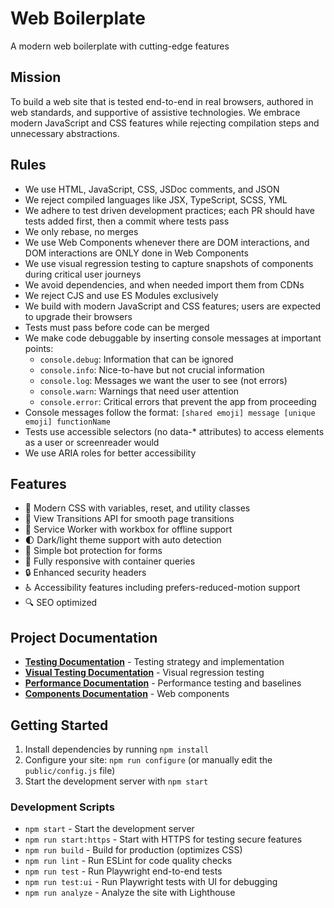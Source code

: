 # Web Boilerplate

A modern web boilerplate with cutting-edge features

## Mission

To build a web site that is tested end-to-end in real browsers, authored in web standards, and supportive of assistive technologies. We embrace modern JavaScript and CSS features while rejecting compilation steps and unnecessary abstractions.

## Rules

- We use HTML, JavaScript, CSS, JSDoc comments, and JSON
- We reject compiled languages like JSX, TypeScript, SCSS, YML
- We adhere to test driven development practices; each PR should have tests added first, then a commit where tests pass
- We only rebase, no merges
- We use Web Components whenever there are DOM interactions, and DOM interactions are ONLY done in Web Components
- We use visual regression testing to capture snapshots of components during critical user journeys
- We avoid dependencies, and when needed import them from CDNs
- We reject CJS and use ES Modules exclusively
- We build with modern JavaScript and CSS features; users are expected to upgrade their browsers
- Tests must pass before code can be merged
- We make code debuggable by inserting console messages at important points:
  - `console.debug`: Information that can be ignored
  - `console.info`: Nice-to-have but not crucial information
  - `console.log`: Messages we want the user to see (not errors)
  - `console.warn`: Warnings that need user attention
  - `console.error`: Critical errors that prevent the app from proceeding
- Console messages follow the format: `[shared emoji] message [unique emoji] functionName`
- Tests use accessible selectors (no data-* attributes) to access elements as a user or screenreader would
- We use ARIA roles for better accessibility

## Features

- 🎨 Modern CSS with variables, reset, and utility classes
- 🚀 View Transitions API for smooth page transitions
- 🔄 Service Worker with workbox for offline support
- 🌓 Dark/light theme support with auto detection
- 🤖 Simple bot protection for forms
- 📱 Fully responsive with container queries
- 🔒 Enhanced security headers
- ♿ Accessibility features including prefers-reduced-motion support
- 🔍 SEO optimized

## Project Documentation

- **[Testing Documentation](./tests/README.md)** - Testing strategy and implementation
- **[Visual Testing Documentation](./snapshots/README.md)** - Visual regression testing
- **[Performance Documentation](./performance/README.md)** - Performance testing and baselines
- **[Components Documentation](./www/components/README.md)** - Web components

## Getting Started

1. Install dependencies by running `npm install`
2. Configure your site: `npm run configure` (or manually edit the `public/config.js` file)
3. Start the development server with `npm start`

### Development Scripts

- `npm start` - Start the development server
- `npm run start:https` - Start with HTTPS for testing secure features
- `npm run build` - Build for production (optimizes CSS)
- `npm run lint` - Run ESLint for code quality checks
- `npm run test` - Run Playwright end-to-end tests
- `npm run test:ui` - Run Playwright tests with UI for debugging
- `npm run analyze` - Analyze the site with Lighthouse
